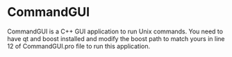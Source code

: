 # CommandGUI
CommandGUI is a C++ GUI application to run Unix commands. You need to have qt and boost installed and modify the boost path
to match yours in line 12 of CommandGUI.pro file to run this application.
